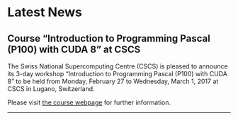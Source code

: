 # Latest News

## Course “Introduction to Programming Pascal (P100) with CUDA 8” at CSCS

The Swiss National Supercomputing Centre (CSCS) is pleased to announce its 3-day workshop “Introduction to Programming Pascal (P100) with CUDA 8” to be held from Monday, February 27 to Wednesday, March 1, 2017 at CSCS in Lugano, Switzerland.

Please visit [the course webpage](http://www.cscs.ch/events/event_detail/index.html?tx_seminars_pi1%5BshowUid%5D=155) for further information.

---
